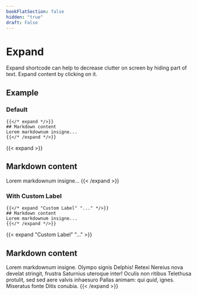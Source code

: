 ```yaml
---
bookFlatSection: false
hidden: "true"
draft: False
---
```




# Expand

Expand shortcode can help to decrease clutter on screen by hiding part of text. Expand content by clicking on it.

## Example
### Default

```tpl
{{</* expand */>}}
## Markdown content
Lorem markdownum insigne...
{{</* /expand */>}}
```

{{< expand >}}
## Markdown content
Lorem markdownum insigne...
{{< /expand >}}

### With Custom Label

```tpl
{{</* expand "Custom Label" "..." */>}}
## Markdown content
Lorem markdownum insigne...
{{</* /expand */>}}
```

{{< expand "Custom Label" "..." >}}
## Markdown content
Lorem markdownum insigne. Olympo signis Delphis! Retexi Nereius nova develat
stringit, frustra Saturnius uteroque inter! Oculis non ritibus Telethusa
protulit, sed sed aere valvis inhaesuro Pallas animam: qui _quid_, ignes.
Miseratus fonte Ditis conubia.
{{< /expand >}}

